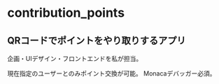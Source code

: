 # contribution_points
## QRコードでポイントをやり取りするアプリ
企画・UIデザイン・フロントエンドを私が担当。

現在指定のユーザーとのみポイント交換が可能。
Monacaデバッガー必須。
